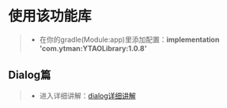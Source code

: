  # 使用该功能库
> - 在你的gradle(Module:app)里添加配置：**implementation 'com.ytman:YTAOLibrary:1.0.8'**


## Dialog篇
> - 进入详细讲解：[dialog详细讲解](https://github.com/CNAD666/YTAOLibrary/blob/master/README/dialogDetails.md)
